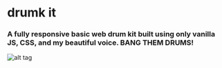 # drumk it

### A fully responsive basic web drum kit built using only vanilla JS, CSS, and my beautiful voice. BANG THEM DRUMS!

![alt tag](https://raw.)
